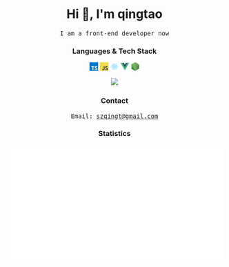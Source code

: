 
<h1 align="center">Hi 👋, I'm qingtao</h1>
<p align="center">
    <samp>
      I am a front-end developer now
    </samp>
</p>

<h3 align="center">Languages & Tech Stack</h3>
<p align="center">
    <code><img height="20" src="https://raw.githubusercontent.com/github/explore/80688e429a7d4ef2fca1e82350fe8e3517d3494d/topics/typescript/typescript.png"></code>
    <code><img height="20" src="https://raw.githubusercontent.com/github/explore/80688e429a7d4ef2fca1e82350fe8e3517d3494d/topics/javascript/javascript.png"></code>
    <code><img height="20" src="https://raw.githubusercontent.com/github/explore/80688e429a7d4ef2fca1e82350fe8e3517d3494d/topics/react/react.png"></code>
    <code><img height="20" src="https://raw.githubusercontent.com/github/explore/80688e429a7d4ef2fca1e82350fe8e3517d3494d/topics/vue/vue.png"></code>
    <code><img height="20" src="https://raw.githubusercontent.com/github/explore/80688e429a7d4ef2fca1e82350fe8e3517d3494d/topics/nodejs/nodejs.png"></code>
</p>

<div align="center">
  <img src="https://readme-typing-svg.herokuapp.com?font=Fira+Code&size=30&duration=2000&pause=1000&color=538CCE&width=220&lines=Hello+World~">
</div>

<h3 align="center">Contact</h3>
<p align="center">
    <samp>
       Email: <a href="mailto:szqingt@gmail.com">szqingt@gmail.com</a>
    </samp>
</p>

<h3 align="center">Statistics</h3>
<p align="center">
    <img src="./metrics.svg" />
</p>


